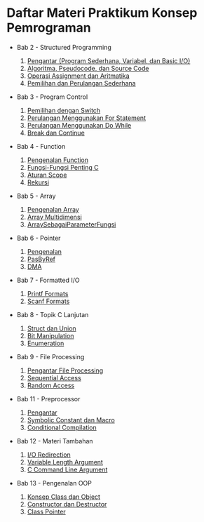 <h1>Daftar Materi Praktikum Konsep Pemrograman</h1>

- Bab 2 - Structured Programming
  1. [Pengantar (Program Sederhana, Variabel, dan Basic I/O)](Bab2-StructuredProgramming/1-PengantarProgramSederhanaVariabel.md)
  2. [Algoritma, Pseudocode, dan Source Code](Bab2-StructuredProgramming/2-AlgoritmaPseudocodeSourcecode.md)
  3. [Operasi Assignment dan Aritmatika](Bab2-StructuredProgramming/3-OperasiAssignmentdanAritmatika.md)
  4. [Pemilihan dan Perulangan Sederhana](Bab2-StructuredProgramming/4-PemilihandanPerulanganSederhana.md)

- Bab 3 - Program Control
  1. [Pemilihan dengan Switch](Bab3-ProgramControl/1-PemilihanDenganSwitch.md)
  2. [Perulangan Menggunakan For Statement](Bab3-ProgramControl/2-PerulanganMenggunakanFor.md)
  3. [Perulangan Menggunakan Do While](Bab3-ProgramControl/3-PerulanganMenggunakanDoWhile.md)
  4. [Break dan Continue](Bab3-ProgramControl/4-BreakAndContinue.md)

- Bab 4 - Function
  1. [Pengenalan Function](Bab4-CFunction/1-PengenalanFunction.md)
  2. [Fungsi-Fungsi Penting C](Bab4-CFunction/2-FungsiLibraryC.md)
  3. [Aturan Scope](Bab4-CFunction/3-Scope.md)
  4. [Rekursi](Bab4-CFunction/4-Rekursi.md)

- Bab 5 - Array
  1. [Pengenalan Array](Bab5-Array/1-PengenalanArray.md)
  2. [Array Multidimensi](Bab5-Array/2-ArrayMultidimensi.md)
  3. [ArraySebagaiParameterFungsi](Bab5-Array/3-ArraySebagaiParameterFungsi.md)

- Bab 6 - Pointer
  1. [Pengenalan](Bab6-Pointer/1-Pengenalan.md)
  2. [PasByRef](Bab6-Pointer/2-PasByRef.md)
  3. [DMA](Bab6-Pointer/3-DMA.md)
  
- Bab 7 - Formatted I/O
	1. [Printf Formats](Bab7-FormattedIO/1-PrintfFormats.md)
	2. [Scanf Formats](Bab7-FormattedIO/2-ScanfFormats.md)

- Bab 8 - Topik C Lanjutan
    1. [Struct dan Union](Bab8-TopikCLanjutan/1-StructUnion.md)
    2. [Bit Manipulation](Bab8-TopikCLanjutan/2-BitManipulation.md)
    3. [Enumeration](Bab8-TopikCLanjutan/3-Enum.md)

- Bab 9 - File Processing
    1. [Pengantar File Processing](Bab9-FileProcessing/1-Pengantar.md)
    2. [Sequential Access](Bab9-FileProcessing/2-SequentialAccess.md)
    3. [Random Access](Bab9-FileProcessing/3-RandomAccess.md)

- Bab 11 - Preprocessor
    1. [Pengantar](Bab11-Preprocessor/1-Pengantar.md)
    2. [Symbolic Constant dan Macro](Bab11-Preprocessor/2-SymbolicConstantDanMacro.md)
    3. [Conditional Compilation](Bab11-Preprocessor/3-ConditionalCompilation.md)

- Bab 12 - Materi Tambahan
    1. [I/O Redirection](Bab12-MateriTambahan/1-RedirectingInputOutput.md)
    2. [Variable Length Argument](Bab12-MateriTambahan/2-VariableLengthArg.md)
    3. [C Command Line Argument](Bab12-MateriTambahan/3-CCommandLineArg.md)

- Bab 13 - Pengenalan OOP
    1. [Konsep Class dan Object](Bab13-PengenalanOOP/1-KonsepClassObject.md)
    2. [Constructor dan Destructor](Bab13-PengenalanOOP/2-ConstructorDanDestructor.md)
    3. [Class Pointer](Bab13-PengenalanOOP/3-ClassPointer.md)

